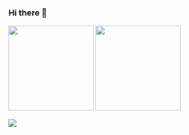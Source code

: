 ### Hi there 👋


<p align="left">
  <img height="170px" src="https://github-readme-stats.vercel.app/api?username=ystkfujii&count_private=true&show_icons=true&theme=dracula" />
  <img height="170px" src="https://github-readme-stats.vercel.app/api/top-langs/?username=ystkfujii&layout=compact&theme=dracula" />
</p>
<p align="left" >
  <img src="https://github-profile-trophy.vercel.app/?username=ystkfujii&theme=onedark&column=8" />
</p>

<!--
**ystkfujii/ystkfujii** is a ✨ _special_ ✨ repository because its `README.md` (this file) appears on your GitHub profile.

Here are some ideas to get you started:

- 🔭 I’m currently working on ...
- 🌱 I’m currently learning ...
- 👯 I’m looking to collaborate on ...
- 🤔 I’m looking for help with ...
- 💬 Ask me about ...
- 📫 How to reach me: ...
- 😄 Pronouns: ...
- ⚡ Fun fact: ...
-->
